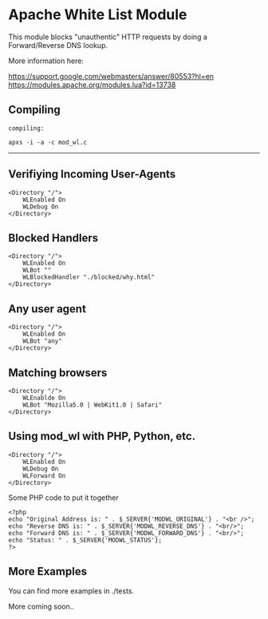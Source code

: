 Apache White List Module
===================================================

This module blocks "unauthentic" HTTP requests by doing
a Forward/Reverse DNS lookup.

More information here:

https://support.google.com/webmasters/answer/80553?hl=en
https://modules.apache.org/modules.lua?id=13738


Compiling
------------------------------------

	compiling:

	apxs -i -a -c mod_wl.c

------------------------------------

Verifiying Incoming User-Agents
------------------------------------

	<Directory "/">
		WLEnabled On
		WLDebug On
	</Directory>


Blocked Handlers
---------------------

	<Directory "/">
		WLEnabled On
		WLBot ""
		WLBlockedHandler "./blocked/why.html"
	</Directory>

Any user agent
-----------------

	<Directory "/">
		WLEnabled On
		WLBot "any"
	</Directory>

Matching browsers
------------------

	<Directory "/">
		WLEnablde On
		WLBot "Mozilla5.0 | WebKit1.0 | Safari"
	</Directory>


Using mod_wl with PHP, Python, etc.
-----------------------------------

	<Directory "/">
		WLEnabled On
		WLDebug On
		WLForward On
	</Directory>

Some PHP code to put it together
```
<?php
echo "Original Address is: " . $_SERVER{'MODWL_ORIGINAL'} . "<br />";
echo "Reverse DNS is: " . $_SERVER{'MODWL_REVERSE_DNS'} . "<br/>";
echo "Forward DNS is: " . $_SERVER{'MODWL_FORWARD_DNS'} . "<br/>";
echo "Status: " . $_SERVER{'MODWL_STATUS'};
?>
```


More Examples
------------------
You can find more examples in ./tests. 
 

More coming soon..
